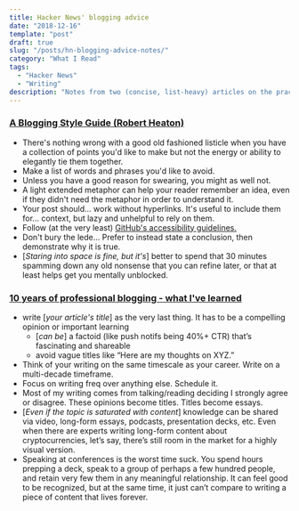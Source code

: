 ```yaml
---
title: Hacker News' blogging advice
date: "2018-12-16"
template: "post"
draft: true
slug: "/posts/hn-blogging-advice-notes/"
category: "What I Read"
tags:
  - "Hacker News"
  - "Writing"
description: "Notes from two (concise, list-heavy) articles on the practice blogging, as served up by news.ycombinator.com."
---
```


### [A Blogging Style Guide (Robert Heaton)](https://news.ycombinator.com/item?id=18626098)

- There's nothing wrong with a good old fashioned listicle when you have a collection of points you'd like to make but not the energy or ability to elegantly tie them together.
- Make a list of words and phrases you'd like to avoid.
- Unless you have a good reason for swearing, you might as well not.
- A light extended metaphor can help your reader remember an idea, even if they didn't need the metaphor in order to understand it.
- Your post should... work without hyperlinks. It's useful to include them for... context, but lazy and unhelpful to rely on them.
- Follow (at the very least) [GitHub's accessibility guidelines.](https://styleguide.github.com/primer/principles/accessibility/)
- Don't bury the lede... Prefer to instead state a conclusion, then demonstrate why it is true.
- [_Staring into space is fine, but it's_] better to spend that 30 minutes spamming down any old nonsense that you can refine later, or that at least helps get you mentally unblocked.


### [10 years of professional blogging - what I've learned](https://news.ycombinator.com/item?id=15954648)

- write [_your article's title_] as the very last thing. It has to be a compelling opinion or important learning
    - [_can be_] a factoid (like push notifs being 40%+ CTR) that’s fascinating and shareable
    - avoid vague titles like “Here are my thoughts on XYZ.”
- Think of your writing on the same timescale as your career. Write on a multi-decade timeframe.
- Focus on writing freq over anything else. Schedule it.
- Most of my writing comes from talking/reading deciding I strongly agree or disagree. These opinions become titles. Titles become essays.
- [_Even if the topic is saturated with content_] knowledge can be shared via video, long-form essays, podcasts, presentation decks, etc. Even when there are experts writing long-form content about cryptocurrencies, let’s say, there’s still room in the market for a highly visual version.
- Speaking at conferences is the worst time suck. You spend hours prepping a deck, speak to a group of perhaps a few hundred people, and retain very few them in any meaningful relationship. It can feel good to be recognized, but at the same time, it just can’t compare to writing a piece of content that lives forever.